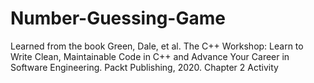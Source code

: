 # Number-Guessing-Game
Learned from the book Green, Dale, et al. The C++ Workshop: Learn to Write Clean, Maintainable Code in C++ and Advance Your Career in Software Engineering. Packt Publishing, 2020.
Chapter 2 Activity
